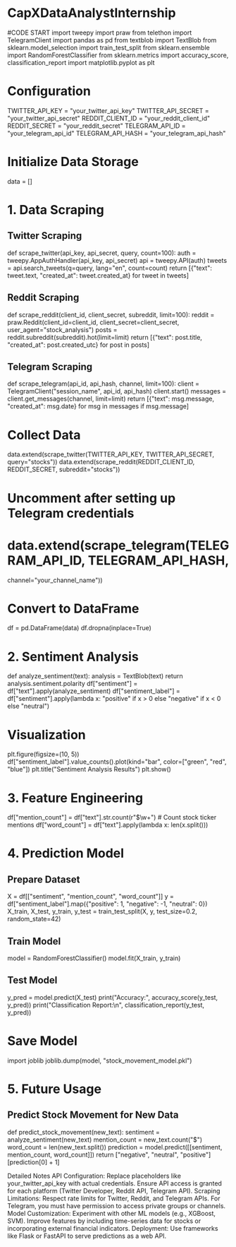 # CapXDataAnalystInternship
#CODE START
import tweepy
import praw
from telethon import TelegramClient
import pandas as pd
from textblob import TextBlob
from sklearn.model_selection import train_test_split
from sklearn.ensemble import RandomForestClassifier
from sklearn.metrics import accuracy_score, classification_report
import matplotlib.pyplot as plt
# Configuration
TWITTER_API_KEY = "your_twitter_api_key"
TWITTER_API_SECRET = "your_twitter_api_secret"
REDDIT_CLIENT_ID = "your_reddit_client_id"
REDDIT_SECRET = "your_reddit_secret"
TELEGRAM_API_ID = "your_telegram_api_id"
TELEGRAM_API_HASH = "your_telegram_api_hash"
# Initialize Data Storage
data = []
# 1. Data Scraping
## Twitter Scraping
def scrape_twitter(api_key, api_secret, query, count=100):
auth = tweepy.AppAuthHandler(api_key, api_secret)
api = tweepy.API(auth)
tweets = api.search_tweets(q=query, lang="en", count=count)
return [{"text": tweet.text, "created_at": tweet.created_at} for tweet in tweets]
## Reddit Scraping
def scrape_reddit(client_id, client_secret, subreddit, limit=100):
reddit = praw.Reddit(client_id=client_id, client_secret=client_secret, user_agent="stock_analysis")
posts = reddit.subreddit(subreddit).hot(limit=limit)
return [{"text": post.title, "created_at": post.created_utc} for post in posts]
## Telegram Scraping
def scrape_telegram(api_id, api_hash, channel, limit=100):
client = TelegramClient("session_name", api_id, api_hash)
client.start()
messages = client.get_messages(channel, limit=limit)
return [{"text": msg.message, "created_at": msg.date} for msg in messages if msg.message]
# Collect Data
data.extend(scrape_twitter(TWITTER_API_KEY, TWITTER_API_SECRET, query="stocks"))
data.extend(scrape_reddit(REDDIT_CLIENT_ID, REDDIT_SECRET, subreddit="stocks"))
# Uncomment after setting up Telegram credentials
# data.extend(scrape_telegram(TELEGRAM_API_ID, TELEGRAM_API_HASH,
channel="your_channel_name"))
# Convert to DataFrame
df = pd.DataFrame(data)
df.dropna(inplace=True)
# 2. Sentiment Analysis
def analyze_sentiment(text):
analysis = TextBlob(text)
return analysis.sentiment.polarity
df["sentiment"] = df["text"].apply(analyze_sentiment)
df["sentiment_label"] = df["sentiment"].apply(lambda x: "positive" if x > 0 else "negative" if x < 0 else
"neutral")
# Visualization
plt.figure(figsize=(10, 5))
df["sentiment_label"].value_counts().plot(kind="bar", color=["green", "red", "blue"])
plt.title("Sentiment Analysis Results")
plt.show()
# 3. Feature Engineering
df["mention_count"] = df["text"].str.count(r"\$\w+") # Count stock ticker mentions
df["word_count"] = df["text"].apply(lambda x: len(x.split()))
# 4. Prediction Model
## Prepare Dataset
X = df[["sentiment", "mention_count", "word_count"]]
y = df["sentiment_label"].map({"positive": 1, "negative": -1, "neutral": 0})
X_train, X_test, y_train, y_test = train_test_split(X, y, test_size=0.2, random_state=42)
## Train Model
model = RandomForestClassifier()
model.fit(X_train, y_train)
## Test Model
y_pred = model.predict(X_test)
print("Accuracy:", accuracy_score(y_test, y_pred))
print("Classification Report:\n", classification_report(y_test, y_pred))
# Save Model
import joblib
joblib.dump(model, "stock_movement_model.pkl")
# 5. Future Usage
## Predict Stock Movement for New Data
def predict_stock_movement(new_text):
sentiment = analyze_sentiment(new_text)
mention_count = new_text.count("$")
word_count = len(new_text.split())
prediction = model.predict([[sentiment, mention_count, word_count]])
return ["negative", "neutral", "positive"][prediction[0] + 1]

Detailed Notes
API Configuration:
Replace placeholders like your_twitter_api_key with actual credentials.
Ensure API access is granted for each platform (Twitter Developer, Reddit API, Telegram API).
Scraping Limitations:
Respect rate limits for Twitter, Reddit, and Telegram APIs.
For Telegram, you must have permission to access private groups or channels.
Model Customization:
Experiment with other ML models (e.g., XGBoost, SVM).
Improve features by including time-series data for stocks or incorporating external financial indicators.
Deployment:
Use frameworks like Flask or FastAPI to serve predictions as a web API.
